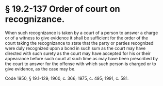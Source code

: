 # § 19.2-137 Order of court on recognizance.

<p>When such recognizance is taken by a court of a person to answer a charge or of a witness to give evidence it shall be sufficient for the order of the court taking the recognizance to state that the party or parties recognized were duly recognized upon a bond in such sum as the court may have directed with such surety as the court may have accepted for his or their appearance before such court at such time as may have been prescribed by the court to answer for the offense with which such person is charged or to give evidence, as the case may be.</p><p>Code 1950, § 19.1-129; 1960, c. 366; 1975, c. 495; 1991, c. 581.</p>